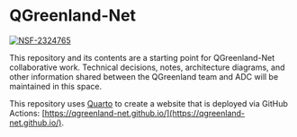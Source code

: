 # QGreenland-Net

[![NSF-2324765](https://img.shields.io/badge/NSF-2324765-red.svg)](https://nsf.gov/awardsearch/showAward?AWD_ID=2324765)

This repository and its contents are a starting point for QGreenland-Net
collaborative work. Technical decisions, notes, architecture diagrams, and other
information shared between the QGreenland team and ADC will be maintained in
this space.

This repository uses [Quarto](https://quarto.org/docs/websites) to create a
website that is deployed via GitHub Actions:
[https://qgreenland-net.github.io/](https://qgreenland-net.github.io/).
